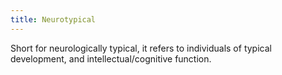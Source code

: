 ```yaml
---
title: Neurotypical
---
```


Short for neurologically typical, it refers to individuals of typical development, and intellectual/cognitive function.
